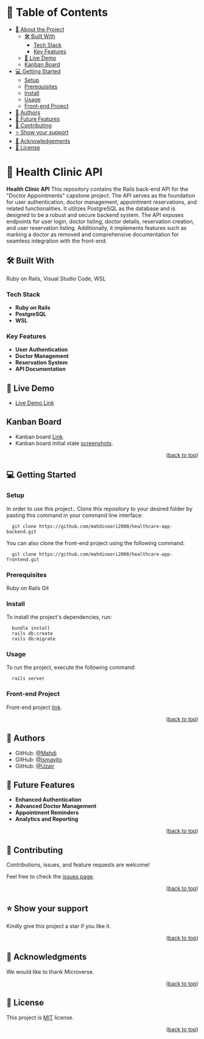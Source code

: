 <a name="readme-top"></a>

# 📗 Table of Contents

- [📖 About the Project](#about-project)
  - [🛠 Built With](#built-with)
    - [Tech Stack](#tech-stack)
    - [Key Features](#key-features)
  - [🚀 Live Demo](#live-demo)
  - [Kanban Board](#kanban-board)
- [💻 Getting Started](#getting-started)
  - [Setup](#setup)
  - [Prerequisites](#prerequisites)
  - [Install](#install)
  - [Usage](#usage)
  - [Front-end Project](#front-end)
- [👥 Authors](#authors)
- [🔭 Future Features](#future-features)
- [🤝 Contributing](#contributing)
- [⭐️ Show your support](#support)
- [🙏 Acknowledgements](#acknowledgements)
- [📝 License](#license)

# 📖 Health Clinic API <a name="about-project"></a>

**Health Clinic API** This repository contains the Rails back-end API for the "Doctor Appointments" capstone project. The API serves as the foundation for user authentication, doctor management, appointment reservations, and related functionalities. It utilizes PostgreSQL as the database and is designed to be a robust and secure backend system. The API exposes endpoints for user login, doctor listing, doctor details, reservation creation, and user reservation listing. Additionally, it implements features such as marking a doctor as removed and comprehensive documentation for seamless integration with the front-end.

## 🛠 Built With <a name="built-with"></a>
Ruby on Rails, Visual Studio Code, WSL

### Tech Stack <a name="tech-stack"></a>

- **Ruby on Rails**
- **PostgreSQL**
- **WSL**

### Key Features <a name="key-features"></a>

- **User Authentication**
- **Doctor Management**
- **Reservation System**
- **API Documentation**

## 🚀 Live Demo <a name="live-demo"></a>

- [Live Demo Link](https://healthcare-ck31.onrender.com)

## Kanban Board <a name="kanban-board"></a>

- Kanban board [Link](https://github.com/mahdinoori2000/healthcare-app-backend/projects/1).
- Kanban board initial state [screenshots](https://github.com/mahdinoori2000/healthcare-app-frontend/blob/dev/src/assets/Kanban%20board%20-%20(initial%20state).png).

<p align="right">(<a href="#readme-top">back to top</a>)</p>

## 💻 Getting Started <a name="getting-started"></a>

### Setup <a name="setup"></a>

In order to use this project.. Clone this repository to your desired folder by pasting this command in your command line interface:

```
  git clone https://github.com/mahdinoori2000/healthcare-app-backend.git
```
  
  You can also clone the front-end project using the following command:

```  
  git clone https://github.com/mahdinoori2000/healthcare-app-frontend.git
```
### Prerequisites <a name="prerequisites"></a>

  Ruby on Rails
  Git

### Install <a name="install"></a>

To install the project's dependencies, run:

```
  bundle install
  rails db:create
  rails db:migrate
```

### Usage <a name="usage"></a>

To run the project, execute the following command:

```
  rails server
```

### Front-end Project <a name="front-end"></a>

Front-end project [link](https://github.com/mahdinoori2000/healthcare-app-frontend.git).

<p align="right">(<a href="#readme-top">back to top</a>)</p>

## 👥 Authors <a name="authors"></a>

- GitHub: [@Mahdi](https://github.com/mahdinoori2000)
- GitHub: [@Ismayito](https://github.com/ismayito)
- GitHub: [@Uzair](https://github.com/Uzair-Manzoor)

## 🔭 Future Features <a name="future-features"></a>

- **Enhanced Authentication**
- **Advanced Doctor Management**
- **Appointment Reminders**
- **Analytics and Reporting**

<p align="right">(<a href="#readme-top">back to top</a>)</p>

## 🤝 Contributing <a name="contributing"></a>

Contributions, issues, and feature requests are welcome!

Feel free to check the [issues page](../../issues/).

<p align="right">(<a href="#readme-top">back to top</a>)</p>

## ⭐️ Show your support <a name="support"></a>

Kindly give this project a star if you like it.

<p align="right">(<a href="#readme-top">back to top</a>)</p>

## 🙏 Acknowledgments <a name="acknowledgements"></a>

We would like to thank Microverse.

<p align="right">(<a href="#readme-top">back to top</a>)</p>

## 📝 License <a name="license"></a>

This project is [MIT](/LICENSE) license.

<p align="right">(<a href="#readme-top">back to top</a>)</p>
